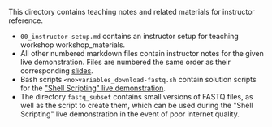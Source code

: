 This directory contains teaching notes and related materials for instructor reference.

* `00_instructor-setup.md` contains an instructor setup for teaching workshop workshop_materials.
* All other numbered markdown files contain instructor notes for the given live demonstration.
Files are numbered the same order as their corresponding [slides](../workshop_materials/slides/).
* Bash scripts `<no>variables_download-fastq.sh` contain solution scripts for the ["Shell Scripting" live demonstration](02_shell-scripting.md).
* The directory `fastq_subset` contains small versions of FASTQ files, as well as the script to create them, which can be used during the "Shell Scripting" live demonstration in the event of poor internet quality.

